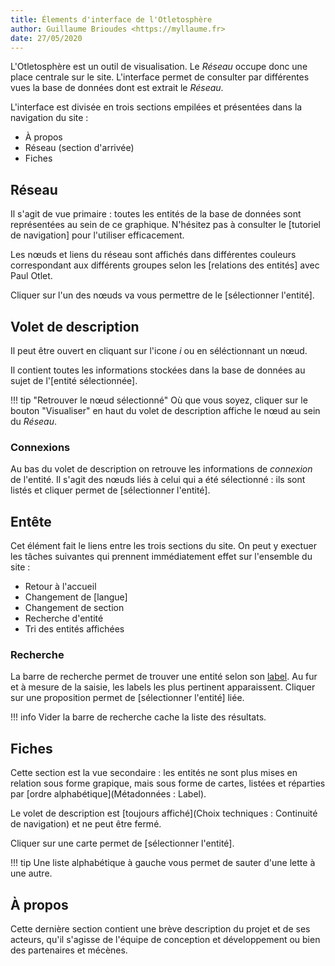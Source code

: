 ```yaml
---
title: Élements d'interface de l'Otletosphère
author: Guillaume Brioudes <https://myllaume.fr>
date: 27/05/2020
---
```


L'Otletosphère est un outil de visualisation. Le *Réseau* occupe donc une place centrale sur le site. L'interface permet de consulter par différentes vues la base de données dont est extrait le *Réseau*.

L'interface est divisée en trois sections empilées et présentées dans la navigation du site :

- À propos
- Réseau (section d'arrivée)
- Fiches

## Réseau

Il s'agit de vue primaire : toutes les entités de la base de données sont représentées au sein de ce graphique. N'hésitez pas à consulter le [tutoriel de navigation] pour l'utiliser efficacement.

Les nœuds et liens du réseau sont affichés dans différentes couleurs correspondant aux différents groupes selon les [relations des entités] avec Paul Otlet.

Cliquer sur l'un des nœuds va vous permettre de le [sélectionner l'entité].

## Volet de description

Il peut être ouvert en cliquant sur l'icone *i* ou en séléctionnant un nœud.

Il contient toutes les informations stockées dans la base de données au sujet de l'[entité sélectionnée].

!!! tip "Retrouver le nœud sélectionné"
	Où que vous soyez, cliquer sur le bouton "Visualiser" en haut du volet de description affiche le nœud au sein du *Réseau*.

### Connexions

Au bas du volet de description on retrouve les informations de *connexion* de l'entité. Il s'agit des nœuds liés à celui qui a été sélectionné : ils sont listés et cliquer permet de [sélectionner l'entité].

## Entête

Cet élément fait le liens entre les trois sections du site. On peut y exectuer les tâches suivantes qui prennent immédiatement effet sur l'ensemble du site :

- Retour à l'accueil
- Changement de [langue]
- Changement de section
- Recherche d'entité
- Tri des entités affichées

### Recherche

La barre de recherche permet de trouver une entité selon son [label](Métadonnées). Au fur et à mesure de la saisie, les labels les plus pertinent apparaissent. Cliquer sur une proposition permet de [sélectionner l'entité] liée.

<!-- Rajouter un lien vers Fuse.js -->

!!! info
	Vider la barre de recherche cache la liste des résultats.

## Fiches

Cette section est la vue secondaire : les entités ne sont plus mises en relation sous forme grapique, mais sous forme de cartes, listées et réparties par [ordre alphabétique](Métadonnées : Label).

Le volet de description est [toujours affiché](Choix techniques : Continuité de navigation) et ne peut être fermé.

Cliquer sur une carte permet de [sélectionner l'entité].

!!! tip
	Une liste alphabétique à gauche vous permet de sauter d'une lette à une autre.

## À propos

Cette dernière section contient une brève description du projet et de ses acteurs, qu'il s'agisse de l'équipe de conception et développement ou bien des partenaires et mécènes.